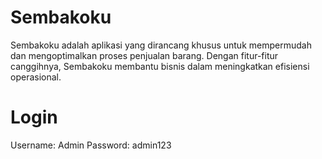 # Sembakoku 
Sembakoku adalah aplikasi yang dirancang khusus untuk mempermudah dan mengoptimalkan proses penjualan barang. Dengan fitur-fitur canggihnya, Sembakoku membantu bisnis dalam meningkatkan efisiensi operasional.

# Login
Username: Admin
Password: admin123
